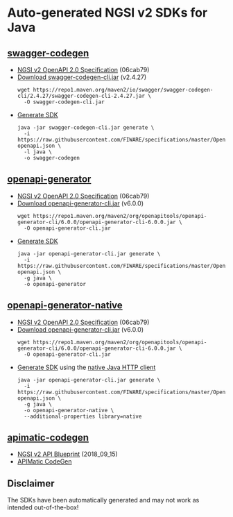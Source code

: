# Auto-generated NGSI v2 SDKs for Java

## [swagger-codegen](https://github.com/swagger-api/swagger-codegen)
* [NGSI v2 OpenAPI 2.0 Specification](https://github.com/FIWARE/specifications/blob/master/OpenAPI/ngsiv2/ngsiv2-openapi.json) (06cab79)
* [Download swagger-codegen-cli.jar](https://github.com/swagger-api/swagger-codegen#prerequisites) (v2.4.27)
  ```
  wget https://repo1.maven.org/maven2/io/swagger/swagger-codegen-cli/2.4.27/swagger-codegen-cli-2.4.27.jar \
    -O swagger-codegen-cli.jar
  ```
* [Generate SDK](https://github.com/swagger-api/swagger-codegen#getting-started)
  ```
  java -jar swagger-codegen-cli.jar generate \
    -i https://raw.githubusercontent.com/FIWARE/specifications/master/OpenAPI/ngsiv2/ngsiv2-openapi.json \
    -l java \
    -o swagger-codegen
  ```

## [openapi-generator](https://github.com/OpenAPITools/openapi-generator)
* [NGSI v2 OpenAPI 2.0 Specification](https://github.com/FIWARE/specifications/blob/master/OpenAPI/ngsiv2/ngsiv2-openapi.json) (06cab79)
* [Download openapi-generator-cli.jar](https://github.com/OpenAPITools/openapi-generator#13---download-jar) (v6.0.0)
  ```
  wget https://repo1.maven.org/maven2/org/openapitools/openapi-generator-cli/6.0.0/openapi-generator-cli-6.0.0.jar \
    -O openapi-generator-cli.jar
  ```
- [Generate SDK](https://github.com/OpenAPITools/openapi-generator#2---getting-started)
  ```
  java -jar openapi-generator-cli.jar generate \
    -i https://raw.githubusercontent.com/FIWARE/specifications/master/OpenAPI/ngsiv2/ngsiv2-openapi.json \
    -g java \
    -o openapi-generator
  ```

## [openapi-generator-native](https://github.com/OpenAPITools/openapi-generator)
* [NGSI v2 OpenAPI 2.0 Specification](https://github.com/FIWARE/specifications/blob/master/OpenAPI/ngsiv2/ngsiv2-openapi.json) (06cab79)
* [Download openapi-generator-cli.jar](https://github.com/OpenAPITools/openapi-generator#13---download-jar) (v6.0.0)
  ```
  wget https://repo1.maven.org/maven2/org/openapitools/openapi-generator-cli/6.0.0/openapi-generator-cli-6.0.0.jar \
    -O openapi-generator-cli.jar
  ```
* [Generate SDK](https://github.com/OpenAPITools/openapi-generator#2---getting-started) using the [native Java HTTP client](https://github.com/OpenAPITools/openapi-generator/blob/master/docs/generators/java.md)
  ```
  java -jar openapi-generator-cli.jar generate \
    -i https://raw.githubusercontent.com/FIWARE/specifications/master/OpenAPI/ngsiv2/ngsiv2-openapi.json \
    -g java \
    -o openapi-generator-native \
    --additional-properties library=native
  ```

## [apimatic-codegen](https://www.apimatic.io/)
* [NGSI v2 API Blueprint](https://github.com/telefonicaid/fiware-orion/blob/master/doc/apiary/v2/fiware-ngsiv2-2.0-2018_09_15.apib) (2018_09_15)
* [APIMatic CodeGen](https://www.apimatic.io/continuous-code-generation/)

## Disclaimer
The SDKs have been automatically generated and may not work as intended out-of-the-box!<br>
